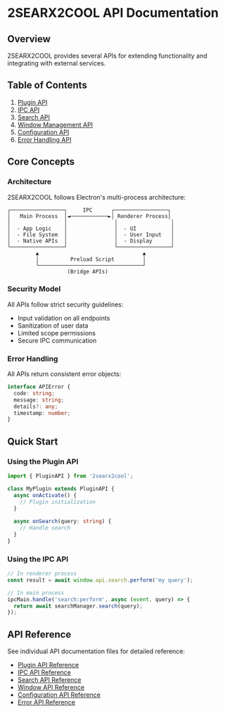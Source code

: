# 2SEARX2COOL API Documentation

## Overview

2SEARX2COOL provides several APIs for extending functionality and integrating with external services.

## Table of Contents

1. [Plugin API](./plugin-api.md)
2. [IPC API](./ipc-api.md)
3. [Search API](./search-api.md)
4. [Window Management API](./window-api.md)
5. [Configuration API](./config-api.md)
6. [Error Handling API](./error-api.md)

## Core Concepts

### Architecture

2SEARX2COOL follows Electron's multi-process architecture:

```
┌─────────────────┐     IPC      ┌─────────────────┐
│   Main Process  │◄────────────►│ Renderer Process│
│                 │               │                 │
│  - App Logic    │               │  - UI           │
│  - File System  │               │  - User Input   │
│  - Native APIs  │               │  - Display      │
└─────────────────┘               └─────────────────┘
         ▲                                 ▲
         │          Preload Script         │
         └─────────────────────────────────┘
                   (Bridge APIs)
```

### Security Model

All APIs follow strict security guidelines:
- Input validation on all endpoints
- Sanitization of user data
- Limited scope permissions
- Secure IPC communication

### Error Handling

All APIs return consistent error objects:

```typescript
interface APIError {
  code: string;
  message: string;
  details?: any;
  timestamp: number;
}
```

## Quick Start

### Using the Plugin API

```typescript
import { PluginAPI } from '2searx2cool';

class MyPlugin extends PluginAPI {
  async onActivate() {
    // Plugin initialization
  }
  
  async onSearch(query: string) {
    // Handle search
  }
}
```

### Using the IPC API

```typescript
// In renderer process
const result = await window.api.search.perform('my query');

// In main process
ipcMain.handle('search:perform', async (event, query) => {
  return await searchManager.search(query);
});
```

## API Reference

See individual API documentation files for detailed reference:

- [Plugin API Reference](./plugin-api.md)
- [IPC API Reference](./ipc-api.md)
- [Search API Reference](./search-api.md)
- [Window API Reference](./window-api.md)
- [Configuration API Reference](./config-api.md)
- [Error API Reference](./error-api.md)